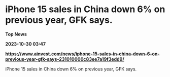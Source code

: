 # iPhone 15 sales in China down 6% on previous year, GFK says.
**Top News**

**2023-10-30 03:47**

**https://www.ainvest.com/news/iphone-15-sales-in-china-down-6-on-previous-year-gfk-says-231010000c83ee7a19f3edd9/**

iPhone 15 sales in China down 6% on previous year, GFK says.